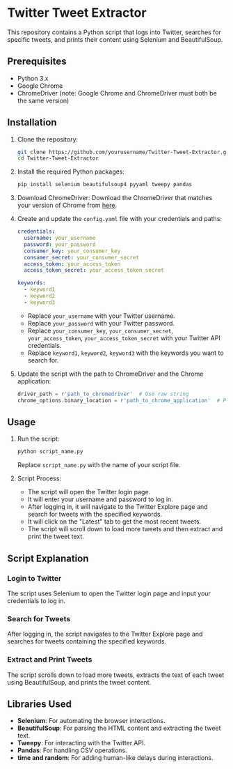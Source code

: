 # Twitter Tweet Extractor

This repository contains a Python script that logs into Twitter, searches for specific tweets, and prints their content using Selenium and BeautifulSoup.

## Prerequisites

- Python 3.x
- Google Chrome
- ChromeDriver
  (note: Google Chrome and ChromeDriver must both be the same version)

## Installation

1. Clone the repository:
   ```bash
   git clone https://github.com/yourusername/Twitter-Tweet-Extractor.git
   cd Twitter-Tweet-Extractor
   ```

2. Install the required Python packages:
   ```bash
   pip install selenium beautifulsoup4 pyyaml tweepy pandas
   ```

3. Download ChromeDriver:
   Download the ChromeDriver that matches your version of Chrome from [here](https://sites.google.com/a/chromium.org/chromedriver/downloads).

4. Create and update the `config.yaml` file with your credentials and paths:
   
   ```yaml
   credentials:
     username: your_username
     password: your_password
     consumer_key: your_consumer_key
     consumer_secret: your_consumer_secret
     access_token: your_access_token
     access_token_secret: your_access_token_secret

   keywords:
     - keyword1
     - keyword2
     - keyword3
   ```

   - Replace `your_username` with your Twitter username.
   - Replace `your_password` with your Twitter password.
   - Replace `your_consumer_key`, `your_consumer_secret`, `your_access_token`, `your_access_token_secret` with your Twitter API credentials.
   - Replace `keyword1`, `keyword2`, `keyword3` with the keywords you want to search for.

5. Update the script with the path to ChromeDriver and the Chrome application:
   
   ```python
   driver_path = r'path_to_chromedriver'  # Use raw string
   chrome_options.binary_location = r'path_to_chrome_application'  # Path to the Chrome executable
   ```

## Usage

1. Run the script:
   ```bash
   python script_name.py
   ```
   Replace `script_name.py` with the name of your script file.

2. Script Process:
   - The script will open the Twitter login page.
   - It will enter your username and password to log in.
   - After logging in, it will navigate to the Twitter Explore page and search for tweets with the specified keywords.
   - It will click on the "Latest" tab to get the most recent tweets.
   - The script will scroll down to load more tweets and then extract and print the tweet text.

## Script Explanation

### Login to Twitter

The script uses Selenium to open the Twitter login page and input your credentials to log in.

### Search for Tweets

After logging in, the script navigates to the Twitter Explore page and searches for tweets containing the specified keywords.

### Extract and Print Tweets

The script scrolls down to load more tweets, extracts the text of each tweet using BeautifulSoup, and prints the tweet content.

## Libraries Used

- **Selenium**: For automating the browser interactions.
- **BeautifulSoup**: For parsing the HTML content and extracting the tweet text.
- **Tweepy**: For interacting with the Twitter API.
- **Pandas**: For handling CSV operations.
- **time and random**: For adding human-like delays during interactions.
